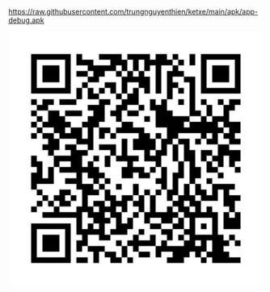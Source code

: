 https://raw.githubusercontent.com/trungnguyenthien/ketxe/main/apk/app-debug.apk

<img src="apk.png" />
